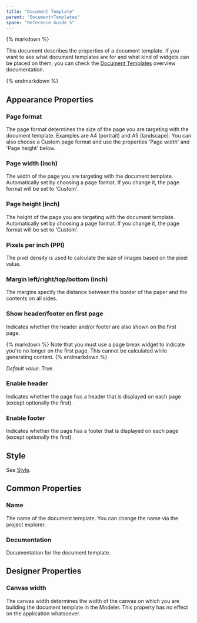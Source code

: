 ```yaml
---
title: "Document Template"
parent: "Document+Templates"
space: "Reference Guide 5"
---
```



<div class="alert alert-warning">{% markdown %}

This document describes the properties of a document template. If you want to see what document templates are for and what kind of widgets can be placed on them, you can check the [Document Templates](Document+Templates) overview documentation.

{% endmarkdown %}</div>

## Appearance Properties

### Page format

The page format determines the size of the page you are targeting with the document template. Examples are A4 (portrait) and A5 (landscape). You can also choose a Custom page format and use the properties 'Page width' and 'Page height' below.

### Page width (inch)

The width of the page you are targeting with the document template. Automatically set by choosing a page format. If you change it, the page format will be set to 'Custom'.

### Page height (inch)

The height of the page you are targeting with the document template. Automatically set by choosing a page format. If you change it, the page format will be set to 'Custom'.

### Pixels per inch (PPI)

The pixel density is used to calculate the size of images based on the pixel value.

### Margin left/right/top/bottom (inch)

The margins specify the distance between the border of the paper and the contents on all sides.

### Show header/footer on first page

Indicates whether the header and/or footer are also shown on the first page.

<div class="alert alert-warning">{% markdown %}
Note that you must use a page break widget to indicate you're no longer on the first page. This cannot be calculated while generating content.
{% endmarkdown %}</div>

_Default value_: True.

### Enable header

Indicates whether the page has a header that is displayed on each page (except optionally the first).

### Enable footer

Indicates whether the page has a footer that is displayed on each page (except optionally the first).

## Style

See [Style](Style).

## Common Properties

### Name

The name of the document template. You can change the name via the project explorer.

### Documentation

Documentation for the document template.

## Designer Properties

### Canvas width

The canvas width determines the width of the canvas on which you are building the document template in the Modeler. This property has no effect on the application whatsoever.
